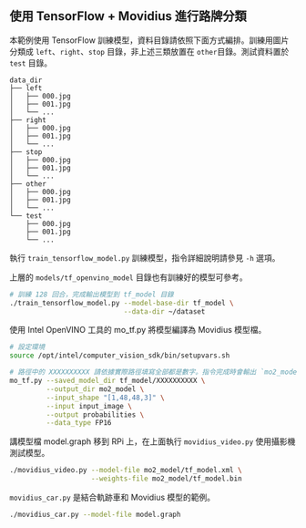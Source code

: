 ## 使用 TensorFlow + Movidius 進行路牌分類

本範例使用 TensorFlow 訓練模型，資料目錄請依照下面方式編排。訓練用圖片分類成 `left`、`right`、`stop` 目錄，非上述三類放置在 `other`目錄。測試資料置於 `test` 目錄。

```
data_dir
├── left
│   ├── 000.jpg
│   ├── 001.jpg
│   └── ...
├── right
│   ├── 000.jpg
│   ├── 001.jpg
│   └── ...
├── stop
│   ├── 000.jpg
│   ├── 001.jpg
│   └── ...
├── other
│   ├── 000.jpg
│   ├── 001.jpg
│   └── ...
└── test
    ├── 000.jpg
    ├── 001.jpg
    └── ...
```

執行 `train_tensorflow_model.py` 訓練模型，指令詳細說明請參見 `-h` 選項。

上層的 `models/tf_openvino_model` 目錄也有訓練好的模型可參考。

```sh
# 訓練 128 回合，完成輸出模型到 tf_model 目錄
./train_tensorflow_model.py --model-base-dir tf_model \
                            --data-dir ~/dataset
```

使用 Intel OpenVINO 工具的 mo\_tf.py 將模型編譯為 Movidius 模型檔。

```sh
# 設定環境
source /opt/intel/computer_vision_sdk/bin/setupvars.sh

# 路徑中的 XXXXXXXXXX 請依據實際路徑填寫全部都是數字。指令完成時會輸出 `mo2_model` 目錄
mo_tf.py --saved_model_dir tf_model/XXXXXXXXXX \
         --output_dir mo2_model \
         --input_shape "[1,48,48,3]" \
         --input input_image \
         --output probabilities \
         --data_type FP16
```

講模型檔 model.graph 移到 RPi 上，在上面執行 `movidius_video.py` 使用攝影機測試模型。

```sh
./movidius_video.py --model-file mo2_model/tf_model.xml \
                    --weights-file mo2_model/tf_model.bin
```

`movidius_car.py` 是結合軌跡車和 Movidius 模型的範例。

```sh
./movidius_car.py --model-file model.graph
```

